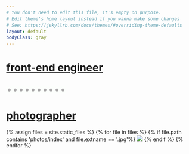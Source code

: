 ```yaml
---
# You don't need to edit this file, it's empty on purpose.
# Edit theme's home layout instead if you wanna make some changes
# See: https://jekyllrb.com/docs/themes/#overriding-theme-defaults
layout: default
bodyClass: gray
---
```

<div class="overlay"></div>
<div class="homepage">
    <a href="/frontend/" class="section">
        <h1 id="engineer-header">front-end engineer</h1>
        <pre><code class="javascript"></code></pre>
    </a>
    <a href="/photographer/" class="section">
        <img src="/images/horizontal_loading.gif" alt="loading" id="loading_horizontal" class="hide loading_horizontal" />
        <h1 id="photographer-header">photographer</h1>
        <div id="JustifiedGallery" class="gallery"></div>
    </a>
</div>
<div id="originals">
{% assign files = site.static_files %}
    {% for file in files %}
        {% if file.path contains 'photos/index' and file.extname == '.jpg'%}
            <a href="{{file.path}}"><img src="{{file.path}}" class="thumbnail" /></a>
        {% endif %}
    {% endfor %}
</div>
<link rel="stylesheet" href="/css/tomorrow.css">
<script type="text/javascript" src="/js/highlight.pack.js"></script>
<script type="text/javascript" src="/js/slideshow.js"></script>
<script language="JavaScript">
    var showImagesOnComplete = false;
    var showImageCode =
"var images = loadAllImages();\n\
 \n\
_.foreach(images, function (image) {\n\
  image.show();\n\
});";

    var showEngineerTextCode = "\n\n\ndisplayText('front-end engineer');"

    var showPhotographerTextCode = "\n\ndisplayText('photographer');";

    addCode($('code'), showImageCode, fadeInImages);

    $(window).load(function() {
        var isMobile = $(window).width() < 768;
        var headerHeight = 185;

        randomize($("#originals"));

        slideshow.setupGallery({
            margin: 2,
            maxThumbnailHeight: isMobile ? 100 : 200,
            calcGalleryMaxHeight: function(){
                return isMobile ? 
                        ($(window).height() - headerHeight)/2 : 
                        $(window).height() - headerHeight
            },
            onComplete: function() {
                if (showImagesOnComplete)
                    fadeInImages();
            }
        });
    });

    function randomize(parent) {
        var divs = parent.children();
        while (divs.length) {
            parent.append(divs.splice(Math.floor(Math.random() * divs.length), 1)[0]);
        }
    }

    function fadeInImages() {
        var images = $('.gallery a');
        if (!images.length) {
            showImagesOnComplete = true;
            $('#loading_horizontal').css('display', 'block');
            return;
        }
        var cursor = $('<span>').text('|');
        var i = 0;
        var imageInterval = setInterval(function () {
            $(images.get(i)).css('opacity', 1);
            i++;
            if (i >= images.length) {
                clearInterval(imageInterval);
                addCode($('code'), showEngineerTextCode, showTextEngineer);
            }
        }, 400);
    }


    function addCode(container, code, onComplete) {
        var prevCode = container.text().slice(0, -1);
        typeCode(container, prevCode + code, prevCode.length, onComplete);
    }

    function typeCode(container, code, i, onComplete) {

        container.html(code.substring(0, i));

        if (i <= code.length) {
            var waitTime = code.charAt(i) === ' '? 100:  40;
            container.append('|');
            setTimeout(function() {
                typeCode(container, code, i+1, onComplete);
            }, waitTime);
        } else {
            container.append('<span class="typed-cursor">|</span>');
            onComplete();
        }
        hljs.highlightBlock(container.get(0));
    }

    function showTextEngineer() {
        $('#engineer-header').addClass('show');
        $('code').addClass('dim');
        setTimeout(function() {
            addCode($('code'), showPhotographerTextCode, showTextPhotographer);
        }, 1000);
    }
    function showTextPhotographer() {
        $('#photographer-header').addClass('show');
        $('.gallery').addClass('dim show-all-images');
    }
</script>
